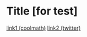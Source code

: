 # Title [for test]
[link1 (coolmath)](https://www.coolmathgames.com/)
[link2 (twitter)](https://twitter.com/?lang=en)
